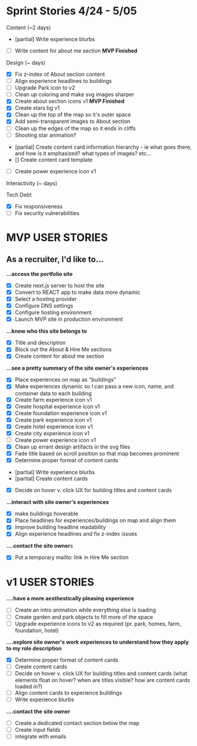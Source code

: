 # Sprint Stories 4/24 - 5/05

Content (~2 days)
- [partial] Write experience blurbs
- [ ] Write content for about me section
**MVP Finished**

Design (~ days)
- [x] Fix z-index of About section content
- [ ] Align experience headlines to buildings
- [ ] Upgrade Park icon to v2
- [ ] Clean up coloring and make svg images sharper
- [x] Create about section icons v1
**MVP Finished**
- [x] Create stars bg v1
- [x] Clean up the top of the map so it's outer space 
- [x] Add semi-transparent images to About section 
- [ ] Clean up the edges of the map so it ends in cliffs
- [ ] Shooting star animation?
- [partial] Create content card information hierarchy - ie what goes there, and how is it emphasized? what types of images? etc...
- [] Create content card template
- [ ] Create power experience icon v1


Interactivity (~ days)



Tech Debt 

- [x] Fix responsiveness
- [ ] Fix security vulnerabilities

# MVP USER STORIES
## As a recruiter, I'd like to...
**...access the portfolio site**

- [x] Create next.js server to host the site
- [x] Convert to REACT app to make data more dynamic
- [x] Select a hosting provider
- [x] Configure DNS settings
- [x] Configure hosting environment
- [x] Launch MVP site in production environment

**...know who this site belongs to**

- [x] Title and description
- [x] Block out the About & Hire Me sections
- [x] Create content for about me section

**...see a pretty summary of the site owner's experiences**

- [x] Place experiences on map as "buildings"
- [x] Make experiences dynamic so I can pass a new icon, name, and container data to each building
- [x] Create farm experience icon v1
- [x] Create hospital experience icon v1
- [x] Create foundation experience icon v1
- [x] Create park experience icon v1
- [x] Create hotel experience icon v1
- [x] Create city experience icon v1
- [ ] Create power experience icon v1
- [x] Clean up errant design artifacts in the svg files
- [x] Fade title based on scroll position so that map becomes prominent
- [x] Determine proper format of content cards 
- [partial] Write experience blurbs
- [partial] Create content cards
- [x] Decide on hover v. click UX for building titles and content cards 

**...interact with site owner's experiences**

- [x] make buildings hoverable
- [x] Place headlines for experiences/buildings on map and align them
- [x] Improve building headline readability
- [x] Align experience headlines and fix z-index issues

**....contact the site owner**s

- [x] Put a temporary mailto: link in Hire Me section

# v1 USER STORIES
**....have a more aesthestically pleasing experience**

- [ ] Create an intro animation while everything else is loading
- [ ] Create garden and park objects to fill more of the space
- [ ] Upgrade experience icons to v2 as required (pr. park, homes, farm, foundation, hotel)

**....explore site owner's work experiences to understand how they apply to my role description**

- [x] Determine proper format of content cards 
- [ ] Create content cards
- [ ] Decide on hover v. click UX for building titles and content cards 
    (what elements float on hover? when are titles visible? how are content cards loaded in?)
- [ ] Align content cards to experience buildings
- [ ] Write experience blurbs

**....contact the site owner**

- [ ] Create a dedicated contact section below the map
- [ ] Create input fields
- [ ] integrate with emails